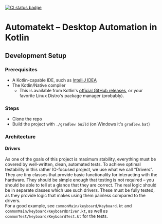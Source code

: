 [![CI status badge](https://img.shields.io/github/actions/workflow/status/Micha-ohne-el/AutomateKt/integration.yaml?label=CI)](https://github.com/Micha-ohne-el/AutomateKt/actions/workflows/integration.yaml)

# Automatekt – Desktop Automation in Kotlin

## Development Setup

### Prerequisites

* A Kotlin-capable IDE, such as [IntelliJ IDEA](https://jetbrains.com/idea)
* The Kotlin/Native compiler
	* This is available from Kotlin's [official GitHub releases](https://github.com/JetBrains/kotlin/releases),
	  or your favorite Linux Distro's package manager (probably).

### Steps

* Clone the repo
* Build the project with `./gradlew build` (on Windows it's `gradlew.bat`)

### Architecture

#### Drivers

As one of the goals of this project is maximum stability, everything must be covered by well-written, clean, automated tests.
To achieve optimal testability in this rather IO-focused project, we use what we call “Drivers”.
They are tiny classes that provide basic functionality for interacting with the hardware.
They should be simple enough that testing is not required – you should be able to tell at a glance that they are correct.
The real logic should be in separate classes which use such drivers.
These must be fully tested, as they provide logic that makes using them painless compared to the drivers.  
For a good example, see `commonMain/keyboard/Keyboard.kt` and `commonMain/keyboard/KeyboardDriver.kt`,
as well as `commonTest/keyboard/KeyboardTest.kt` for the tests.
